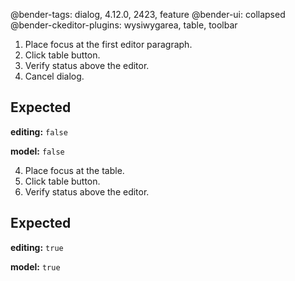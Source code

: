 @bender-tags: dialog, 4.12.0, 2423, feature
@bender-ui: collapsed
@bender-ckeditor-plugins: wysiwygarea, table, toolbar

1. Place focus at the first editor paragraph.
2. Click table button.
3. Verify status above the editor.
4. Cancel dialog.

## Expected

**editing:** `false`

**model:** `false`

4. Place focus at the table.
2. Click table button.
3. Verify status above the editor.

## Expected

**editing:** `true`

**model:** `true`
